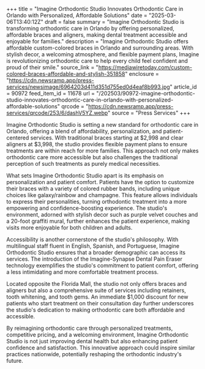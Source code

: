 +++
title = "Imagine Orthodontic Studio Innovates Orthodontic Care in Orlando with Personalized, Affordable Solutions"
date = "2025-03-06T13:40:12Z"
draft = false
summary = "Imagine Orthodontic Studio is transforming orthodontic care in Orlando by offering personalized, affordable braces and aligners, making dental treatment accessible and enjoyable for families."
description = "Imagine Orthodontic Studio offers affordable custom-colored braces in Orlando and surrounding areas. With stylish decor, a welcoming atmosphere, and flexible payment plans, Imagine is revolutionizing orthodontic care to help every child feel confident and proud of their smile."
source_link = "https://mediawiretoday.com/custom-colored-braces-affordable-and-stylish-351858"
enclosure = "https://cdn.newsramp.app/press-services/newsimage/6964203d411d351d755ed0d4eaf8b993.jpg"
article_id = 90972
feed_item_id = 11678
url = "/202503/90972-imagine-orthodontic-studio-innovates-orthodontic-care-in-orlando-with-personalized-affordable-solutions"
qrcode = "https://cdn.newsramp.app/press-services/qrcode/253/6/dashV5YZ.webp"
source = "Press Services"
+++

<p>Imagine Orthodontic Studio is setting a new standard for orthodontic care in Orlando, offering a blend of affordability, personalization, and patient-centered services. With traditional braces starting at $2,998 and clear aligners at $3,998, the studio provides flexible payment plans to ensure treatments are within reach for more families. This approach not only makes orthodontic care more accessible but also challenges the traditional perception of such treatments as purely medical necessities.</p><p>What sets Imagine Orthodontic Studio apart is its emphasis on personalization and patient comfort. Patients have the option to customize their braces with a variety of colored rubber bands, including unique choices like galaxy/rainbow and champagne. This feature allows individuals to express their personalities, turning orthodontic treatment into a more empowering and confidence-boosting experience. The studio's environment, adorned with stylish decor such as purple velvet couches and a 20-foot graffiti mural, further enhances the patient experience, making visits more enjoyable for both children and adults.</p><p>Accessibility is another cornerstone of the studio's philosophy. With multilingual staff fluent in English, Spanish, and Portuguese, Imagine Orthodontic Studio ensures that a broader demographic can access its services. The introduction of the Imagine-Synapse Dental Pain Eraser technology exemplifies the studio's commitment to patient comfort, offering a less intimidating and more comfortable treatment process.</p><p>Located opposite the Florida Mall, the studio not only offers braces and aligners but also a comprehensive suite of services including retainers, tooth whitening, and tooth gems. An immediate $1,000 discount for new patients who start treatment on their consultation day further underscores the studio's dedication to making orthodontic care both affordable and accessible.</p><p>By reimagining orthodontic care through personalized treatments, competitive pricing, and a welcoming environment, Imagine Orthodontic Studio is not just improving dental health but also enhancing patient confidence and satisfaction. This innovative approach could inspire similar practices nationwide, potentially reshaping the orthodontic industry's future.</p>